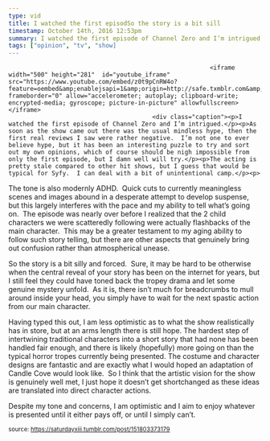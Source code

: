 ```yaml
---
type: vid
title: I watched the first episodSo the story is a bit sill
timestamp: October 14th, 2016 12:53pm
summary: I watched the first episode of Channel Zero and I’m intrigued.</p><p>As soon as the show came out there was the usual mindless hype, then the first rSo the story is a bit silly and forced.  Sure, it may be hard to be otherwise when the central reveal of your story has been on the internet for years
tags: ["opinion", "tv", "show]
---
```


                
                
                
                
                
                
                
                
                                                            <iframe width="500" height="281"  id="youtube_iframe" src="https://www.youtube.com/embed/z0t9pCnRW4o?feature=oembed&amp;enablejsapi=1&amp;origin=http://safe.txmblr.com&amp;wmode=opaque" frameborder="0" allow="accelerometer; autoplay; clipboard-write; encrypted-media; gyroscope; picture-in-picture" allowfullscreen></iframe>                    
                                            <div class="caption"><p>I watched the first episode of Channel Zero and I’m intrigued.</p><p>As soon as the show came out there was the usual mindless hype, then the first real reviews I saw were rather negative.  I’m not one to ever believe hype, but it has been an interesting puzzle to try and sort out my own opinions, which of course should be nigh impossible from only the first episode, but I damn well will try.</p><p>The acting is pretty stale compared to other hit shows, but I guess that would be typical for Syfy.  I can deal with a bit of unintentional camp.</p><p>

The tone is also modernly ADHD.  Quick cuts to currently meaningless scenes and images abound in a desperate attempt to develop suspense, but this largely interferes with the pace and my ability to tell what’s going on.  The episode was nearly over before I realized that the 2 child characters we were scatteredly following were actually flashbacks of the main character.  This may be a greater testament to my aging ability to follow such story telling, but there are other aspects that genuinely bring out confusion rather than atmospherical unease.<br/></p><p>So the story is a bit silly and forced.  Sure, it may be hard to be otherwise when the central reveal of your story has been on the internet for years, but I still feel they could have toned back the tropey drama and let some genuine mystery unfold.  As it is, there isn’t much for breadcrumbs to mull around inside your head, you simply have to wait for the next spastic action from our main character.</p><p>Having typed this out, I am less optimistic as to what the show realistically has in store, but at an arms length there is still hope. The hardest step of intertwining traditional characters into a short story that had none has been handled fair enough, and there is likely (hopefully) more going on than the typical horror tropes currently being presented. The costume and character designs are fantastic and are exactly what I would hoped an adaptation of Candle Cove would look like.  So I think that the artistic vision for the show is genuinely well met, I just hope it doesn’t get shortchanged as these ideas are translated into direct character actions. </p><p>Despite my tone and concerns, I am optimistic and I aim to enjoy whatever is presented until it either pays off, or until I simply can’t.</p> </div>
                                                    
<small>source: https://saturdayxiii.tumblr.com/post/151803373179</small>